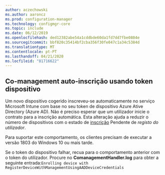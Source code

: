 ```yaml
---
author: aczechowski
ms.author: aaroncz
ms.prod: configuration-manager
ms.technology: configmgr-core
ms.topic: include
ms.date: 06/12/2019
ms.openlocfilehash: ded12382abe54a1cddbde60da1fd7dd7fbe0804e
ms.sourcegitcommit: bbf820c35414bf2cba356f30fe047c1a34c5384d
ms.translationtype: MT
ms.contentlocale: pt-PT
ms.lasthandoff: 04/21/2020
ms.locfileid: "81716622"
---
```

## <a name="co-management-auto-enrollment-using-device-token"></a><a name="bkmk_comgmt"></a>Co-management auto-inscrição usando token dispositivo

<!--4454491-->

Um novo dispositivo cogerido inscreveu-se automaticamente no serviço Microsoft Intune com base no seu token de dispositivo Azure Ative Directory (Azure AD). Não é preciso esperar que um utilizador inicie o contrato para a inscrição automática. Esta alteração ajuda a reduzir o número de dispositivos com o estado de [inscrição](../../../../../comanage/how-to-monitor.md#co-management-enrollment-status) Pendente de *registo do utilizador*.

Para suportar este comportamento, os clientes precisam de executar a versão 1803 do Windows 10 ou mais tarde.

Se o token do dispositivo falhar, recua para o comportamento anterior com o token do utilizador. Procure no **ComanagementHandler.log** para obter a seguinte entrada:`Enrolling device with RegisterDeviceWithManagementUsingAADDeviceCredentials`
